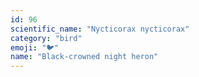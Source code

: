 ```yaml
---
id: 96
scientific_name: "Nycticorax nycticorax"
category: "bird"
emoji: "🐦"
name: "Black-crowned night heron"
---
```

